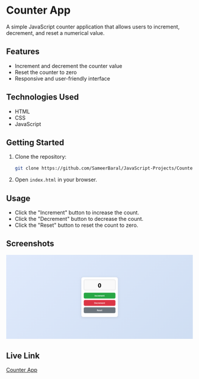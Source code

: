# Counter App

A simple JavaScript counter application that allows users to increment, decrement, and reset a numerical value.

## Features

- Increment and decrement the counter value
- Reset the counter to zero
- Responsive and user-friendly interface

## Technologies Used

- HTML
- CSS
- JavaScript

## Getting Started

1. Clone the repository:
    ```bash
    git clone https://github.com/SameerBaral/JavaScript-Projects/Counter App.git
    ```
2. Open `index.html` in your browser.

## Usage

- Click the "Increment" button to increase the count.
- Click the "Decrement" button to decrease the count.
- Click the "Reset" button to reset the count to zero.

## Screenshots

![Counter App Screenshot](counter.png)


## Live Link
[Counter App]()
